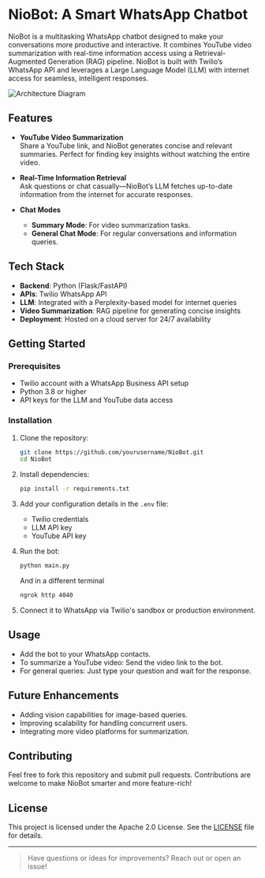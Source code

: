# NioBot: A Smart WhatsApp Chatbot  

NioBot is a multitasking WhatsApp chatbot designed to make your conversations more productive and interactive. It combines YouTube video summarization with real-time information access using a Retrieval-Augmented Generation (RAG) pipeline. NioBot is built with Twilio’s WhatsApp API and leverages a Large Language Model (LLM) with internet access for seamless, intelligent responses.  

![Architecture Diagram](https://github.com/user-attachments/assets/07b3d52a-e51e-411d-8929-93bb9699691a)

## Features  

- **YouTube Video Summarization**  
  Share a YouTube link, and NioBot generates concise and relevant summaries. Perfect for finding key insights without watching the entire video.  

- **Real-Time Information Retrieval**  
  Ask questions or chat casually—NioBot’s LLM fetches up-to-date information from the internet for accurate responses.  

- **Chat Modes**  
  - **Summary Mode**: For video summarization tasks.  
  - **General Chat Mode**: For regular conversations and information queries.  

## Tech Stack  

- **Backend**: Python (Flask/FastAPI)  
- **APIs**: Twilio WhatsApp API  
- **LLM**: Integrated with a Perplexity-based model for internet queries  
- **Video Summarization**: RAG pipeline for generating concise insights  
- **Deployment**: Hosted on a cloud server for 24/7 availability  

## Getting Started  

### Prerequisites  

- Twilio account with a WhatsApp Business API setup  
- Python 3.8 or higher  
- API keys for the LLM and YouTube data access  

### Installation  

1. Clone the repository:  
   ```bash  
   git clone https://github.com/yourusername/NioBot.git  
   cd NioBot  
   ```  

2. Install dependencies:  
   ```bash  
   pip install -r requirements.txt  
   ```  

3. Add your configuration details in the `.env` file:  
   - Twilio credentials  
   - LLM API key  
   - YouTube API key  

4. Run the bot:  
   ```bash  
   python main.py
   ```
   And in a different terminal
   ```bash  
   ngrok http 4040
   ```

5. Connect it to WhatsApp via Twilio's sandbox or production environment.  

## Usage  

- Add the bot to your WhatsApp contacts.  
- To summarize a YouTube video: Send the video link to the bot.  
- For general queries: Just type your question and wait for the response.  

## Future Enhancements  

- Adding vision capabilities for image-based queries.  
- Improving scalability for handling concurrent users.  
- Integrating more video platforms for summarization.  

## Contributing  

Feel free to fork this repository and submit pull requests. Contributions are welcome to make NioBot smarter and more feature-rich!  

## License  

This project is licensed under the Apache 2.0 License. See the [LICENSE](LICENSE) file for details.  

---  

> Have questions or ideas for improvements? Reach out or open an issue!  

